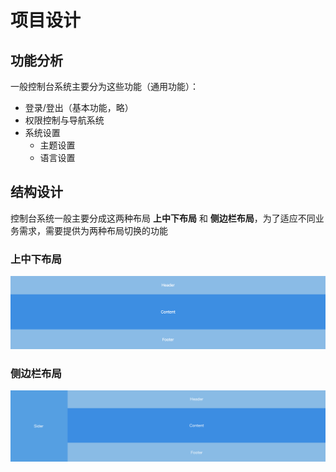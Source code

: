 # 项目设计

## 功能分析

一般控制台系统主要分为这些功能（通用功能）：

- 登录/登出（基本功能，略）
- 权限控制与导航系统
- 系统设置
    - 主题设置
    - 语言设置

## 结构设计

控制台系统一般主要分成这两种布局 **上中下布局** 和 **侧边栏布局**，为了适应不同业务需求，需要提供为两种布局切换的功能

### 上中下布局

![上中下布局](/images/experience_admin_001.png)

### 侧边栏布局

![侧边栏布局](/images/experience_admin_002.png)
